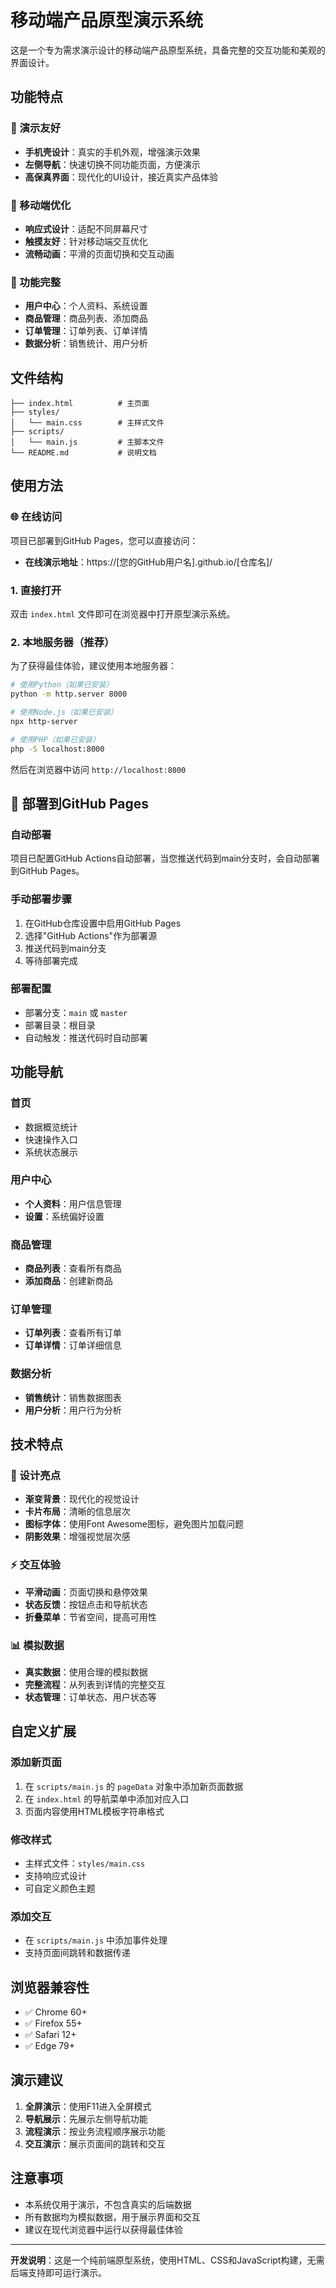 # 移动端产品原型演示系统

这是一个专为需求演示设计的移动端产品原型系统，具备完整的交互功能和美观的界面设计。

## 功能特点

### 🎯 演示友好
- **手机壳设计**：真实的手机外观，增强演示效果
- **左侧导航**：快速切换不同功能页面，方便演示
- **高保真界面**：现代化的UI设计，接近真实产品体验

### 📱 移动端优化
- **响应式设计**：适配不同屏幕尺寸
- **触摸友好**：针对移动端交互优化
- **流畅动画**：平滑的页面切换和交互动画

### 🔧 功能完整
- **用户中心**：个人资料、系统设置
- **商品管理**：商品列表、添加商品
- **订单管理**：订单列表、订单详情
- **数据分析**：销售统计、用户分析

## 文件结构

```
├── index.html          # 主页面
├── styles/
│   └── main.css        # 主样式文件
├── scripts/
│   └── main.js         # 主脚本文件
└── README.md           # 说明文档
```

## 使用方法

### 🌐 在线访问
项目已部署到GitHub Pages，您可以直接访问：
- **在线演示地址**：https://[您的GitHub用户名].github.io/[仓库名]/

### 1. 直接打开
双击 `index.html` 文件即可在浏览器中打开原型演示系统。

### 2. 本地服务器（推荐）
为了获得最佳体验，建议使用本地服务器：

```bash
# 使用Python（如果已安装）
python -m http.server 8000

# 使用Node.js（如果已安装）
npx http-server

# 使用PHP（如果已安装）
php -S localhost:8000
```

然后在浏览器中访问 `http://localhost:8000`

## 🚀 部署到GitHub Pages

### 自动部署
项目已配置GitHub Actions自动部署，当您推送代码到main分支时，会自动部署到GitHub Pages。

### 手动部署步骤
1. 在GitHub仓库设置中启用GitHub Pages
2. 选择"GitHub Actions"作为部署源
3. 推送代码到main分支
4. 等待部署完成

### 部署配置
- 部署分支：`main` 或 `master`
- 部署目录：根目录
- 自动触发：推送代码时自动部署

## 功能导航

### 首页
- 数据概览统计
- 快速操作入口
- 系统状态展示

### 用户中心
- **个人资料**：用户信息管理
- **设置**：系统偏好设置

### 商品管理
- **商品列表**：查看所有商品
- **添加商品**：创建新商品

### 订单管理
- **订单列表**：查看所有订单
- **订单详情**：订单详细信息

### 数据分析
- **销售统计**：销售数据图表
- **用户分析**：用户行为分析

## 技术特点

### 🎨 设计亮点
- **渐变背景**：现代化的视觉设计
- **卡片布局**：清晰的信息层次
- **图标字体**：使用Font Awesome图标，避免图片加载问题
- **阴影效果**：增强视觉层次感

### ⚡ 交互体验
- **平滑动画**：页面切换和悬停效果
- **状态反馈**：按钮点击和导航状态
- **折叠菜单**：节省空间，提高可用性

### 📊 模拟数据
- **真实数据**：使用合理的模拟数据
- **完整流程**：从列表到详情的完整交互
- **状态管理**：订单状态、用户状态等

## 自定义扩展

### 添加新页面
1. 在 `scripts/main.js` 的 `pageData` 对象中添加新页面数据
2. 在 `index.html` 的导航菜单中添加对应入口
3. 页面内容使用HTML模板字符串格式

### 修改样式
- 主样式文件：`styles/main.css`
- 支持响应式设计
- 可自定义颜色主题

### 添加交互
- 在 `scripts/main.js` 中添加事件处理
- 支持页面间跳转和数据传递

## 浏览器兼容性

- ✅ Chrome 60+
- ✅ Firefox 55+
- ✅ Safari 12+
- ✅ Edge 79+

## 演示建议

1. **全屏演示**：使用F11进入全屏模式
2. **导航展示**：先展示左侧导航功能
3. **流程演示**：按业务流程顺序展示功能
4. **交互演示**：展示页面间的跳转和交互

## 注意事项

- 本系统仅用于演示，不包含真实的后端数据
- 所有数据均为模拟数据，用于展示界面和交互
- 建议在现代浏览器中运行以获得最佳体验

---

**开发说明**：这是一个纯前端原型系统，使用HTML、CSS和JavaScript构建，无需后端支持即可运行演示。 